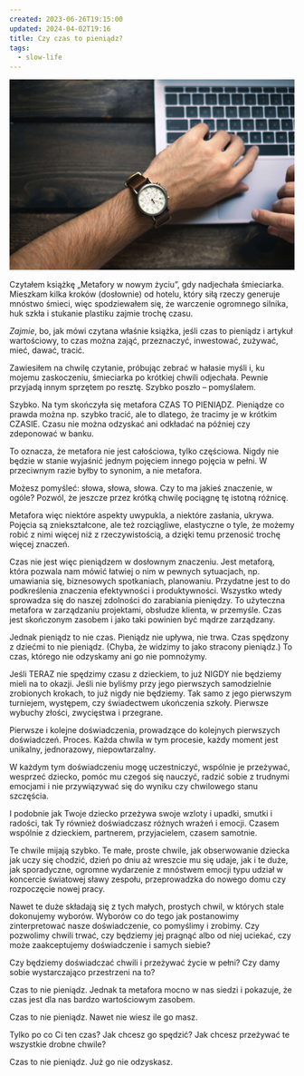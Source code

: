```yaml
---
created: 2023-06-26T19:15:00
updated: 2024-04-02T19:16
title: Czy czas to pieniądz?
tags:
  - slow-life
---
```

![Zegarek na rękę](./czy-czas-to-pieniadz.jpeg)

Czytałem książkę „Metafory w nowym życiu”, gdy nadjechała śmieciarka. Mieszkam kilka kroków (dosłownie) od hotelu, który siłą rzeczy generuje mnóstwo śmieci, więc spodziewałem się, że warczenie ogromnego silnika, huk szkła i stukanie plastiku zajmie trochę czasu.

_Zajmie_, bo, jak mówi czytana właśnie książka, jeśli czas to pieniądz i artykuł wartościowy, to czas można zająć, przeznaczyć, inwestować, zużywać, mieć, dawać, tracić.

Zawiesiłem na chwilę czytanie, próbując zebrać w hałasie myśli i, ku mojemu zaskoczeniu, śmieciarka po krótkiej chwili odjechała. Pewnie przyjadą innym sprzętem po resztę. Szybko poszło – pomyślałem.

Szybko. Na tym skończyła się metafora CZAS TO PIENIĄDZ. Pieniądze co prawda można np. szybko tracić, ale to dlatego, że tracimy je w krótkim CZASIE. Czasu nie można odzyskać ani odkładać na później czy zdeponować w banku.

To oznacza, że metafora nie jest całościowa, tylko częściowa. Nigdy nie będzie w stanie wyjaśnić jednym pojęciem innego pojęcia w pełni. W przeciwnym razie byłby to synonim, a nie metafora.

Możesz pomyśleć: słowa, słowa, słowa. Czy to ma jakieś znaczenie, w ogóle? Pozwól, że jeszcze przez krótką chwilę pociągnę tę istotną różnicę.

Metafora więc niektóre aspekty uwypukla, a niektóre zasłania, ukrywa. Pojęcia są zniekształcone, ale też rozciągliwe, elastyczne o tyle, że możemy robić z nimi więcej niż z rzeczywistością, a dzięki temu przenosić trochę więcej znaczeń.

Czas nie jest więc pieniądzem w dosłownym znaczeniu. Jest metaforą, która pozwala nam mówić łatwiej o nim w pewnych sytuacjach, np. umawiania się, biznesowych spotkaniach, planowaniu. Przydatne jest to do podkreślenia znaczenia efektywności i produktywności. Wszystko wtedy sprowadza się do naszej zdolności do zarabiania pieniędzy. To użyteczna metafora w zarządzaniu projektami, obsłudze klienta, w przemyśle. Czas jest skończonym zasobem i jako taki powinien być mądrze zarządzany.

Jednak pieniądz to nie czas. Pieniądz nie upływa, nie trwa. Czas spędzony z dziećmi to nie pieniądz. (Chyba, że widzimy to jako stracony pieniądz.) To czas, którego nie odzyskamy ani go nie pomnożymy.

Jeśli TERAZ nie spędzimy czasu z dzieckiem, to już NIGDY nie będziemy mieli na to okazji. Jeśli nie byliśmy przy jego pierwszych samodzielnie zrobionych krokach, to już nigdy nie będziemy. Tak samo z jego pierwszym turniejem, występem, czy świadectwem ukończenia szkoły. Pierwsze wybuchy złości, zwycięstwa i przegrane.

Pierwsze i kolejne doświadczenia, prowadzące do kolejnych pierwszych doświadczeń. Proces. Każda chwila w tym procesie, każdy moment jest unikalny, jednorazowy, niepowtarzalny.

W każdym tym doświadczeniu mogę uczestniczyć, wspólnie je przeżywać, wesprzeć dziecko, pomóc mu czegoś się nauczyć, radzić sobie z trudnymi emocjami i nie przywiązywać się do wyniku czy chwilowego stanu szczęścia.

I podobnie jak Twoje dziecko przeżywa swoje wzloty i upadki, smutki i radości, tak Ty również doświadczasz różnych wrażeń i emocji. Czasem wspólnie z dzieckiem, partnerem, przyjacielem, czasem samotnie.

Te chwile mijają szybko. Te małe, proste chwile, jak obserwowanie dziecka jak uczy się chodzić, dzień po dniu aż wreszcie mu się udaje, jak i te duże, jak sporadyczne, ogromne wydarzenie z mnóstwem emocji typu udział w koncercie światowej sławy zespołu, przeprowadzka do nowego domu czy rozpoczęcie nowej pracy.

Nawet te duże składają się z tych małych, prostych chwil, w których stale dokonujemy wyborów. Wyborów co do tego jak postanowimy zinterpretować nasze doświadczenie, co pomyślimy i zrobimy. Czy pozwolimy chwili trwać, czy będziemy jej pragnąć albo od niej uciekać, czy może zaakceptujemy doświadczenie i samych siebie?

Czy będziemy doświadczać chwili i przeżywać życie w pełni? Czy damy sobie wystarczająco przestrzeni na to?

Czas to nie pieniądz. Jednak ta metafora mocno w nas siedzi i pokazuje, że czas jest dla nas bardzo wartościowym zasobem.

Czas to nie pieniądz. Nawet nie wiesz ile go masz.

Tylko po co Ci ten czas? Jak chcesz go spędzić? Jak chcesz przeżywać te wszystkie drobne chwile?

Czas to nie pieniądz. Już go nie odzyskasz.